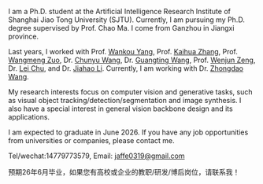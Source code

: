 I am a Ph.D. student at the Artificial Intelligence Research Institute of Shanghai Jiao Tong University (SJTU). Currently, I am pursuing my Ph.D. degree supervised by Prof. Chao Ma. I come from Ganzhou in Jiangxi province. 

Last years, I worked with Prof. [Wankou Yang](https://scholar.google.com/citations?hl=zh-CN&user=inPYAuYAAAAJ), Prof. [Kaihua Zhang](https://scholar.google.com/citations?hl=zh-CN&user=FYatMi8AAAAJ), Prof. [Wangmeng Zuo](https://scholar.google.com/citations?hl=zh-CN&user=rUOpCEYAAAAJ), Dr. [Chunyu Wang](https://www.chunyuwang.org/), Dr. [Guangting Wang](https://scholar.google.com/citations?user=cKY8e8sAAAAJ&hl=zh-CN), Prof. [Wenjun Zeng](https://www.eitech.edu.cn/?p=leader-Wenjun%20Zeng&tid=19&lang=en), Dr. [Lei Chu](https://lei65537.github.io/), and Dr. [Jiahao Li](https://scholar.google.com/citations?user=AcOcw0AAAAAJ&hl=zh-CN). Currently, I am working with Dr. [Zhongdao Wang](https://zhongdao.github.io/).

My research interests focus on computer vision and generative tasks, such as visual object tracking/detection/segmentation and image synthesis. I also have a special interest in general vision backbone design and its applications.

I am expected to graduate in June 2026. If you have any job opportunities from universities or companies, please contact me. 

Tel/wechat:14779773579, Email: jaffe0319@gmail.com

预期26年6月毕业，如果您有高校或企业的教职/研发/博后岗位，请联系我！
